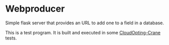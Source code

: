 # Webproducer

Simple flask server that provides an URL to add one to a field in a database.

This is a test program. It is built and executed in some [CloudOpting-Crane](https://github.com/CloudOpting/cloudopting-crane) tests.
